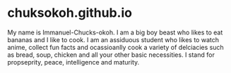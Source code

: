 # chuksokoh.github.io
My name is Immanuel-Chucks-okoh. I am a big boy beast who likes to eat bananas and I like to cook.
I am an assiduous student who likes to watch anime, collect fun facts and ocassioanlly cook a variety of delciacies such as bread, soup, chicken and all your other basic necessities. I stand for propseprity, peace, intelligence and maturity.
